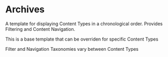 # Archives

A template for displaying Content Types in a chronological order. Provides Filtering and Content Navigation.

This is a base template that can be overriden for specific Content Types

Filter and Navigation Taxonomies vary between Content Types
